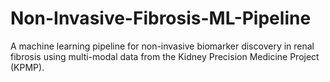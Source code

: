 # Non-Invasive-Fibrosis-ML-Pipeline
A machine learning pipeline for non-invasive biomarker discovery in renal fibrosis using multi-modal data from the Kidney Precision Medicine Project (KPMP).
